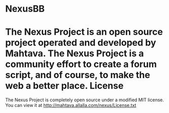 NexusBB
=======
The Nexus Project is an open source project operated and developed by Mahtava. The Nexus Project is a community effort to create a forum script, and of course, to make the web a better place.
License
=======
The Nexus Project is completely open source under a modified MIT license. You can view it at http://mahtava.allalla.com/nexus/License.txt
